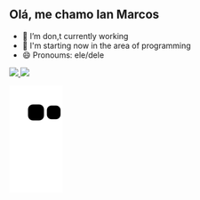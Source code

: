 ## Olá, me chamo Ian Marcos


- 🔭 I’m don,t currently working
- 🌱 I'm starting now in the area of programming 
- 😄 Pronoums: ele/dele
<div>
<a href="https://github.com/IanMRS">
<img height="180em" src="https://github-readme-stats.vercel.app/api/top-langs/?username=IanMRS&layout=compact&langs_count=7&theme=algolia"/>
<img height="180em" src="https://github-readme-stats.vercel.app/api?username=IanMRS&show_icons=true&theme=algolia&include_all_commits=true&count_private=false"/>
</div>
  
![Snake animation](https://github.com/IanMRS/IanMRS/blob/output/github-contribution-grid-snake.svg)
